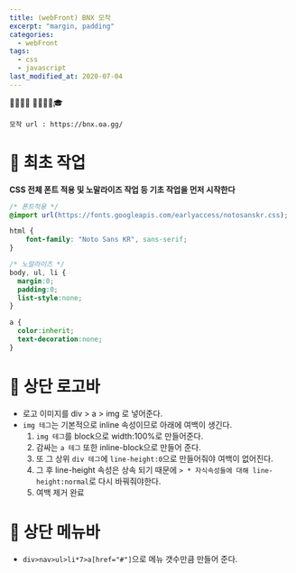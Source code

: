 ```yaml
---
title: (webFront) BNX 모작
excerpt: "margin, padding"
categories:
  - webFront 
tags:
  - css
  - javascript
last_modified_at: 2020-07-04
---
```

💼📝🔑⏰ 📙📓📘📒🎓


```
모작 url : https://bnx.oa.gg/
```

# 💼 최초 작업
**CSS 전체 폰트 적용 및 노말라이즈 작업 등 기초 작업을 먼저 시작한다**
~~~css
/* 폰트적용 */
@import url(https://fonts.googleapis.com/earlyaccess/notosanskr.css);

html {
    font-family: "Noto Sans KR", sans-serif;
}

/* 노말라이즈 */
body, ul, li {
  margin:0;
  padding:0;
  list-style:none;
}

a {
  color:inherit;
  text-decoration:none;
}
~~~

# 💼 상단 로고바
- 로고 이미지를 div > a > img 로 넣어준다.
- `img 테그`는 기본적으로 inline 속성이므로 아래에 여백이 생긴다.
  1. `img 테그`를 block으로 width:100%로 만들어준다.
  1. 감싸는 `a 테그` 또한 inline-block으로 만들어 준다.
  1. 또 그 상위 `div 테그`에 `line-height:0`으로 만들어줘야 여백이 없어진다.
  1. 그 후 line-height 속성은 상속 되기 때문에 `> * 자식속성들에 대해 line-height:normal`로 다시 바꿔줘야한다.
  1. 여백 제거 완료

# 💼 상단 메뉴바
- `div>nav>ul>li*7>a[href="#"]`으로 메뉴 갯수만큼 만들어 준다.
